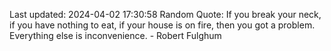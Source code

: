 Last updated: 2024-04-02 17:30:58
Random Quote: If you break your neck, if you have nothing to eat, if your house is on fire, then you got a problem. Everything else is inconvenience. - Robert Fulghum